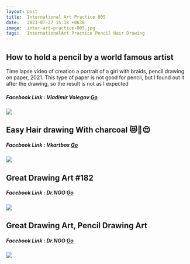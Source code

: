 ```yaml
---
layout: post
title:  International Art Practice 005
date:   2021-07-27 15:38 +0630
image:  inter-art-practice-005.jpg
tags:   InternationalArt Practice Pencil Hair Drawing
---
```

## How to hold a pencil by a world famous artist
Time lapse video of creation a portrait of a girl with braids, pencil drawing on paper, 2021. This type of paper is not good for pencil, but I found out it after the drawing, so the result is not as I expected

##### Facebook Link : Vladimir Volegov [Go](https://www.facebook.com/watch/?v=324746035800558&extid=CL-UNK-UNK-UNK-AN_GK0T-GK1C)

![]({{site.baseurl}}/img/inter-art-practice-005/01.jpg)

## Easy Hair drawing With charcoal 😻💫😍
##### Facebook Link : Vkartbox [Go](https://www.facebook.com/watch/?v=276648324245120)

![]({{site.baseurl}}/img/inter-art-practice-005/02.jpg)

## Great Drawing Art #182
##### Facebook Link : Dr.NGO [Go](https://www.facebook.com/watch/?extid=CL-UNK-UNK-UNK-AN_GK0T-GK1C&v=1122621768232816)

![]({{site.baseurl}}/img/inter-art-practice-005/03.jpg)

## Great Drawing Art, Pencil Drawing Art
##### Facebook Link : Dr.NGO [Go](https://www.facebook.com/watch/?v=158443929646598)

![]({{site.baseurl}}/img/inter-art-practice-005/04.jpg)